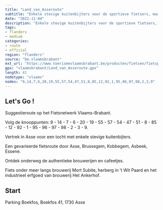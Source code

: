 ```yaml
---
title: "Land_van_Asseroute"
subtitle: "Enkele stevige kuitenbijters voor de sportieve fietsers, maar zeker voldoende aanbod aan authentieke brouwerijen en cafeetjes om ook echt te genieten. Je komt onder meer langs brouwerij Mort Subite, herberg in ’t Wit Paard en het industrieel erfgoed van brouwerij Het Ankerhof."
date: "2022-11-04"
description: "Enkele stevige kuitenbijters voor de sportieve fietsers, maar zeker voldoende aanbod aan authentieke brouwerijen en cafeetjes om ook echt te genieten. Je komt onder meer langs brouwerij Mort Subite, herberg in ’t Wit Paard en het industrieel erfgoed van brouwerij Het Ankerhof." 
tags:
- flanders
- medium
categories: 
- route
- official
region: "flanders"
source: "be.vlaamsbrabant"
ext_url: "https://www.toerismevlaamsbrabant.be/producten/fietsen/fietsproducten/land-van-asseroute/index.html"
gpx: "vlaamsbrabant/Land_van_Asseroute.gpx"
length: 41
nodetype: "vlaams"
nodes: "9,14,7,6,20,19,55,57,54,47,51,8,85,12,92,1,95,96,97,98,2,3,9"
---
```


## Let's Go ! 

Suggestieroute op het Fietsnetwerk Vlaams-Brabant.

Volg de knooppunten: 9 - 14 - 7 - 6 - 20 - 19 - 55 - 57 - 54 - 47 - 51 - 8 - 85 - 12 - 92 - 1 - 95 - 96 - 97 - 98 - 2 - 3 - 9.

Vertrek in Asse voor een tocht met enkele stevige kuitenbijters.

Een gevarieerde fietsroute door Asse, Brussegem, Kobbegem, Asbeek, Essene.

Ontdek onderweg de authentieke brouwerijen en cafeetjes.

Fiets onder meer langs brouwerij Mort Subite, herberg in ’t Wit Paard en het industrieel erfgoed van brouwerij Het Ankerhof.



## Start

Parking Boekfos, Boekfos 41, 1730 Asse
